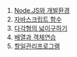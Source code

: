 1. [Node.JS와 개발환경](https://github.com/kowoohyuk/codesquad-pre/tree/1)
2. [자바스크립트 함수](https://github.com/kowoohyuk/codesquad-pre/tree/2)
3. [다각형의 넓이구하기](https://github.com/kowoohyuk/codesquad-pre/tree/3)
4. [배열과 객체연습](https://github.com/kowoohyuk/codesquad-pre/tree/4)
5. [할일관리프로그램]()
